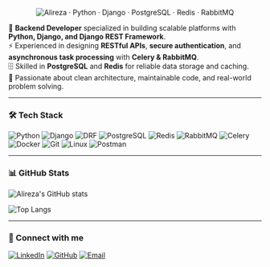 <p align="center">
  <img src="https://github.com/matyo91/matyo91/raw/main/assets/github.gif"
       alt="Alireza · Python · Django · PostgreSQL · Redis · RabbitMQ">
</p>



🎯 **Backend Developer** specialized in building scalable platforms with **Python, Django, and Django REST Framework**.  
⚡ Experienced in designing **RESTful APIs**, **secure authentication**, and **asynchronous task processing** with **Celery & RabbitMQ**.  
🗄 Skilled in **PostgreSQL** and **Redis** for reliable data storage and caching.  
🚀 Passionate about clean architecture, maintainable code, and real-world problem solving.  

---

### 🛠 Tech Stack
![Python](https://img.shields.io/badge/-Python-05122A?style=flat&logo=python)
![Django](https://img.shields.io/badge/-Django-092E20?style=flat&logo=django)
![DRF](https://img.shields.io/badge/-Django%20REST-05122A?style=flat&logo=django)
![PostgreSQL](https://img.shields.io/badge/-PostgreSQL-336791?style=flat&logo=postgresql)
![Redis](https://img.shields.io/badge/-Redis-D82C20?style=flat&logo=redis)
![RabbitMQ](https://img.shields.io/badge/-RabbitMQ-FF6600?style=flat&logo=rabbitmq)
![Celery](https://img.shields.io/badge/-Celery-37814A?style=flat&logo=celery)
![Docker](https://img.shields.io/badge/-Docker-2496ED?style=flat&logo=docker)
![Git](https://img.shields.io/badge/-Git-F05032?style=flat&logo=git)
![Linux](https://img.shields.io/badge/-Linux-FCC624?style=flat&logo=linux)
![Postman](https://img.shields.io/badge/-Postman-FF6C37?style=flat&logo=postman)

---

### 📊 GitHub Stats
![Alireza's GitHub stats](https://github-readme-stats.vercel.app/api?username=alirezasalimzadeh&show_icons=true&theme=radical)

![Top Langs](https://github-readme-stats.vercel.app/api/top-langs/?username=alirezasalimzadeh&layout=compact&theme=radical)

---

### 🔗 Connect with me
[![LinkedIn](https://img.shields.io/badge/-LinkedIn-0077B5?style=flat&logo=linkedin)](https://www.linkedin.com/in/alireza-salimzadeh)
[![GitHub](https://img.shields.io/badge/-GitHub-181717?style=flat&logo=github)](https://github.com/alirezasalimzadeh)
[![Email](https://img.shields.io/badge/-Email-D14836?style=flat&logo=gmail&logoColor=white)](mailto:alireza.salim021@gmail.com)
